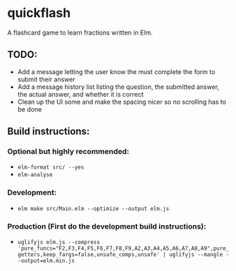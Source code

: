 # quickflash

A flashcard game to learn fractions written in Elm.

## TODO:

-   Add a message letting the user know the must complete the form to submit their answer
-   Add a message history list listing the question, the submitted answer, the actual answer, and whether it is correct
-   Clean up the UI some and make the spacing nicer so no scrolling has to be done

## Build instructions:

### Optional but highly recommended:

-   `elm-format src/ --yes`
-   `elm-analyse`

### Development:

-   `elm make src/Main.elm --optimize --output elm.js`

### Production (First do the development build instructions):

-   `uglifyjs elm.js --compress 'pure_funcs="F2,F3,F4,F5,F6,F7,F8,F9,A2,A3,A4,A5,A6,A7,A8,A9",pure_getters,keep_fargs=false,unsafe_comps,unsafe' | uglifyjs --mangle --output=elm.min.js`
